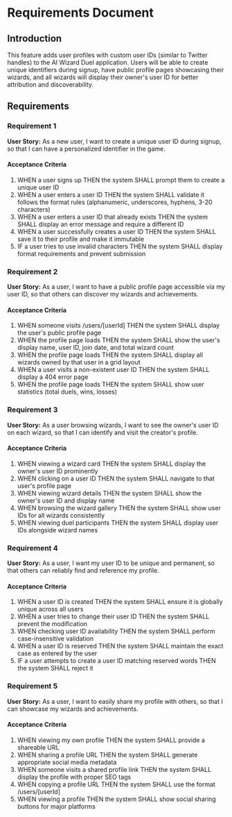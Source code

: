 # Requirements Document

## Introduction

This feature adds user profiles with custom user IDs (similar to Twitter handles) to the AI Wizard Duel application. Users will be able to create unique identifiers during signup, have public profile pages showcasing their wizards, and all wizards will display their owner's user ID for better attribution and discoverability.

## Requirements

### Requirement 1

**User Story:** As a new user, I want to create a unique user ID during signup, so that I can have a personalized identifier in the game.

#### Acceptance Criteria

1. WHEN a user signs up THEN the system SHALL prompt them to create a unique user ID
2. WHEN a user enters a user ID THEN the system SHALL validate it follows the format rules (alphanumeric, underscores, hyphens, 3-20 characters)
3. WHEN a user enters a user ID that already exists THEN the system SHALL display an error message and require a different ID
4. WHEN a user successfully creates a user ID THEN the system SHALL save it to their profile and make it immutable
5. IF a user tries to use invalid characters THEN the system SHALL display format requirements and prevent submission

### Requirement 2

**User Story:** As a user, I want to have a public profile page accessible via my user ID, so that others can discover my wizards and achievements.

#### Acceptance Criteria

1. WHEN someone visits /users/[userId] THEN the system SHALL display the user's public profile page
2. WHEN the profile page loads THEN the system SHALL show the user's display name, user ID, join date, and total wizard count
3. WHEN the profile page loads THEN the system SHALL display all wizards owned by that user in a grid layout
4. WHEN a user visits a non-existent user ID THEN the system SHALL display a 404 error page
5. WHEN the profile page loads THEN the system SHALL show user statistics (total duels, wins, losses)

### Requirement 3

**User Story:** As a user browsing wizards, I want to see the owner's user ID on each wizard, so that I can identify and visit the creator's profile.

#### Acceptance Criteria

1. WHEN viewing a wizard card THEN the system SHALL display the owner's user ID prominently
2. WHEN clicking on a user ID THEN the system SHALL navigate to that user's profile page
3. WHEN viewing wizard details THEN the system SHALL show the owner's user ID and display name
4. WHEN browsing the wizard gallery THEN the system SHALL show user IDs for all wizards consistently
5. WHEN viewing duel participants THEN the system SHALL display user IDs alongside wizard names

### Requirement 4

**User Story:** As a user, I want my user ID to be unique and permanent, so that others can reliably find and reference my profile.

#### Acceptance Criteria

1. WHEN a user ID is created THEN the system SHALL ensure it is globally unique across all users
2. WHEN a user tries to change their user ID THEN the system SHALL prevent the modification
3. WHEN checking user ID availability THEN the system SHALL perform case-insensitive validation
4. WHEN a user ID is reserved THEN the system SHALL maintain the exact case as entered by the user
5. IF a user attempts to create a user ID matching reserved words THEN the system SHALL reject it

### Requirement 5

**User Story:** As a user, I want to easily share my profile with others, so that I can showcase my wizards and achievements.

#### Acceptance Criteria

1. WHEN viewing my own profile THEN the system SHALL provide a shareable URL
2. WHEN sharing a profile URL THEN the system SHALL generate appropriate social media metadata
3. WHEN someone visits a shared profile link THEN the system SHALL display the profile with proper SEO tags
4. WHEN copying a profile URL THEN the system SHALL use the format /users/[userId]
5. WHEN viewing a profile THEN the system SHALL show social sharing buttons for major platforms

